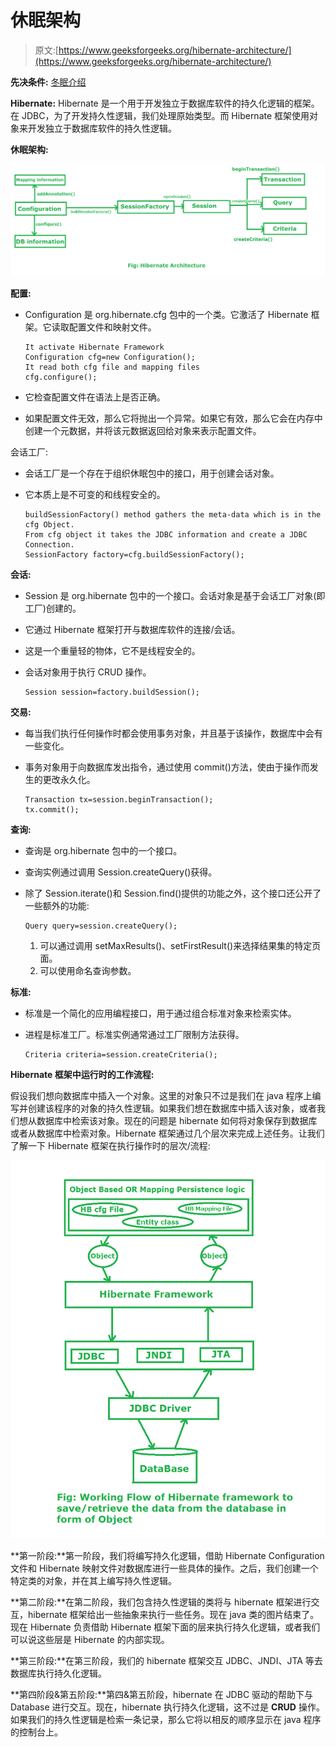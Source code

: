 # 休眠架构

> 原文:[https://www.geeksforgeeks.org/hibernate-architecture/](https://www.geeksforgeeks.org/hibernate-architecture/)

**先决条件:** [冬眠介绍](https://www.geeksforgeeks.org/introduction-to-hibernate-framework/)

**Hibernate:** Hibernate 是一个用于开发独立于数据库软件的持久化逻辑的框架。在 JDBC，为了开发持久性逻辑，我们处理原始类型。而 Hibernate 框架使用对象来开发独立于数据库软件的持久性逻辑。

**休眠架构:**

![](img/da9a1eb6b7d664f9abec16f5b3ae4613.png)

**配置:**

*   Configuration 是 org.hibernate.cfg 包中的一个类。它激活了 Hibernate 框架。它读取配置文件和映射文件。

    ```
    It activate Hibernate Framework
    Configuration cfg=new Configuration();
    It read both cfg file and mapping files
    cfg.configure();

    ```

*   它检查配置文件在语法上是否正确。
*   如果配置文件无效，那么它将抛出一个异常。如果它有效，那么它会在内存中创建一个元数据，并将该元数据返回给对象来表示配置文件。

会话工厂:

*   会话工厂是一个存在于组织休眠包中的接口，用于创建会话对象。
*   它本质上是不可变的和线程安全的。

    ```
    buildSessionFactory() method gathers the meta-data which is in the cfg Object. 
    From cfg object it takes the JDBC information and create a JDBC Connection.
    SessionFactory factory=cfg.buildSessionFactory();

    ```

**会话:**

*   Session 是 org.hibernate 包中的一个接口。会话对象是基于会话工厂对象(即工厂)创建的。
*   它通过 Hibernate 框架打开与数据库软件的连接/会话。
*   这是一个重量轻的物体，它不是线程安全的。
*   会话对象用于执行 CRUD 操作。

    ```
    Session session=factory.buildSession();

    ```

**交易:**

*   每当我们执行任何操作时都会使用事务对象，并且基于该操作，数据库中会有一些变化。
*   事务对象用于向数据库发出指令，通过使用 commit()方法，使由于操作而发生的更改永久化。

    ```
    Transaction tx=session.beginTransaction();
    tx.commit();

    ```

**查询:**

*   查询是 org.hibernate 包中的一个接口。
*   查询实例通过调用 Session.createQuery()获得。
*   除了 Session.iterate()和 Session.find()提供的功能之外，这个接口还公开了一些额外的功能:

    ```
    Query query=session.createQuery();

    ```

    1.  可以通过调用 setMaxResults()、setFirstResult()来选择结果集的特定页面。
    2.  可以使用命名查询参数。

**标准:**

*   标准是一个简化的应用编程接口，用于通过组合标准对象来检索实体。
*   进程是标准工厂。标准实例通常通过工厂限制方法获得。

    ```
    Criteria criteria=session.createCriteria();

    ```

**Hibernate 框架中运行时的工作流程:**

假设我们想向数据库中插入一个对象。这里的对象只不过是我们在 java 程序上编写并创建该程序的对象的持久性逻辑。如果我们想在数据库中插入该对象，或者我们想从数据库中检索该对象。现在的问题是 hibernate 如何将对象保存到数据库或者从数据库中检索对象。Hibernate 框架通过几个层次来完成上述任务。让我们了解一下 Hibernate 框架在执行操作时的层次/流程:

![](img/8df8608bc6e204e9c4894ae3d32ac134.png)

**第一阶段:**第一阶段，我们将编写持久化逻辑，借助 Hibernate Configuration 文件和 Hibernate 映射文件对数据库进行一些具体的操作。之后，我们创建一个特定类的对象，并在其上编写持久性逻辑。

**第二阶段:**在第二阶段，我们包含持久性逻辑的类将与 hibernate 框架进行交互，hibernate 框架给出一些抽象来执行一些任务。现在 java 类的图片结束了。现在 Hibernate 负责借助 Hibernate 框架下面的层来执行持久化逻辑，或者我们可以说这些层是 Hibernate 的内部实现。

**第三阶段:**在第三阶段，我们的 hibernate 框架交互 JDBC、JNDI、JTA 等去数据库执行持久化逻辑。

**第四阶段&第五阶段:**第四&第五阶段，hibernate 在 JDBC 驱动的帮助下与 Database 进行交互。现在，hibernate 执行持久化逻辑，这不过是 **CRUD** 操作。如果我们的持久性逻辑是检索一条记录，那么它将以相反的顺序显示在 java 程序的控制台上。